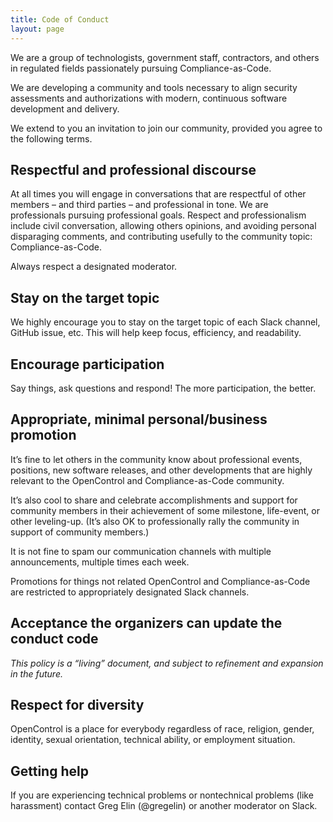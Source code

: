 ```yaml
---
title: Code of Conduct
layout: page
---
```

We are a group of technologists, government staff, contractors, and others in regulated fields passionately pursuing Compliance-as-Code.

We are developing a community and tools necessary to align security assessments and authorizations with modern, continuous software development and delivery.

We extend to you an invitation to join our community, provided you agree to the following terms.

## Respectful and professional discourse

At all times you will engage in conversations that are respectful of other members – and third parties – and professional in tone. We are professionals pursuing professional goals. Respect and professionalism include civil conversation, allowing others opinions, and avoiding personal disparaging comments, and contributing usefully to the community topic: Compliance-as-Code.

Always respect a designated moderator.

## Stay on the target topic

We highly encourage you to stay on the target topic of each Slack channel, GitHub issue, etc. This will help keep focus, efficiency, and readability.

## Encourage participation

Say things, ask questions and respond! The more participation, the better.

## Appropriate, minimal personal/business promotion

It’s fine to let others in the community know about professional events, positions, new software releases, and other developments that are highly relevant to the OpenControl and Compliance-as-Code community.

It’s also cool to share and celebrate accomplishments and support for community members in their achievement of some milestone, life-event, or other leveling-up. (It’s also OK to professionally rally the community in support of community members.)

It is not fine to spam our communication channels with multiple announcements, multiple times each week.

Promotions for things not related OpenControl and Compliance-as-Code are restricted to appropriately designated Slack channels.

## Acceptance the organizers can update the conduct code

*This policy is a “living” document, and subject to refinement and expansion in the future.*

## Respect for diversity

OpenControl is a place for everybody regardless of race, religion, gender, identity, sexual orientation, technical ability, or employment situation.

## Getting help

If you are experiencing technical problems or nontechnical problems (like harassment) contact Greg Elin (@gregelin) or another moderator on Slack.
